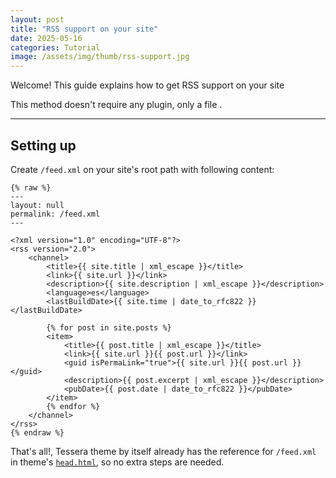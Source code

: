 ```yaml
---
layout: post
title: "RSS support on your site"
date: 2025-05-16
categories: Tutorial
image: /assets/img/thumb/rss-support.jpg
---
```


Welcome! This guide explains how to get RSS support on your site

This method doesn't require any plugin, only a file	.

---

## Setting up

Create `/feed.xml` on your site's root path with following content:

```
{% raw %}
---
layout: null
permalink: /feed.xml
---

<?xml version="1.0" encoding="UTF-8"?>
<rss version="2.0">
	<channel>
		<title>{{ site.title | xml_escape }}</title>
		<link>{{ site.url }}</link>
		<description>{{ site.description | xml_escape }}</description>
		<language>es</language>
		<lastBuildDate>{{ site.time | date_to_rfc822 }}</lastBuildDate>

		{% for post in site.posts %}
		<item>
			<title>{{ post.title | xml_escape }}</title>
			<link>{{ site.url }}{{ post.url }}</link>
			<guid isPermaLink="true">{{ site.url }}{{ post.url }}</guid>
			<description>{{ post.excerpt | xml_escape }}</description>
			<pubDate>{{ post.date | date_to_rfc822 }}</pubDate>
		</item>
		{% endfor %}
	</channel>
</rss>
{% endraw %}
```

That's all!, Tessera theme by itself already has the reference for `/feed.xml` in theme's [`head.html`](https://github.com/ItsZariep/Tessera/blob/main/_includes/head.html), so no extra steps are needed.